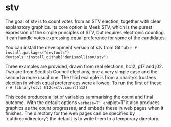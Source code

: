 
<!-- README.md is generated from README.Rmd. Please edit that file -->

# stv

<!-- badges: start -->
<!-- badges: end -->

The goal of stv is to count votes from an STV election, together with
clear explanatory graphics. Its core option is Meek STV, which is the
purest expression of the simple principles of STV, but requires
electronic counting. It can handle votes expressing equal preference for
some of the candidates.

You can install the development version of stv from Github
`r # install.packages("devtools") devtools::install_github("denismollison/stv")`

Three examples are provided, drawn from real elections, hc12, p17 and
j02. Two are from Scottish Council elections, one a very simple case and
the second a more usual one. The third example is from a charity’s
trustees election in which equal preferences were allowed. To run the
first of these: `r # library(stv) h12c=stv.count(h12)`

This code produces a list of variables summarising the count and final
outcome. With the default options `verbose=T' and`plot=T’ it also
produces graphics as the count progresses, and embeds these in web pages
when it finishes. The directory for the web pages can be specified by
\`outdirec=directory’; the default is to write them to a temporary
directory.
